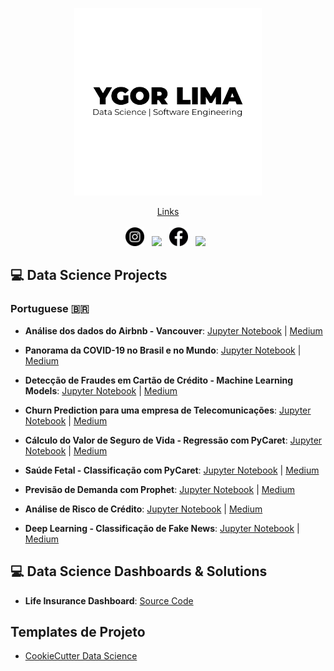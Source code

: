 <p align='center'>
<img height="300" src="https://github.com/ygordev/Data-Science/blob/1b23facc1601ae976af64efdfdc96a8687e874cb/Imagens/ygor%20lima%20ds.png">
</p>

<p align='center'>
  <u>Links</u><br><br>
<a href="https://instagram.com/colt7r"><img height="30" src="https://github.com/ygordev/ygordev/blob/main/instagram.png?raw=true"></a>&nbsp;&nbsp;
<a href="https://www.linkedin.com/in/ygormoreiralima"><img height="30" src="https://github.com/ygordev/ygordev/blob/main/linkedin.png?raw=true"></a>&nbsp;&nbsp;
<a href="https://facebook.com/ywml10"><img height="30" src="https://github.com/ygordev/ygordev/blob/main/facebook.png?raw=true"></a>&nbsp;&nbsp;
<a href="https://medium.com/@ygormoreiralima"><img height="30" src="https://github.com/ygordev/ygordev/blob/main/medium.png?raw=true"></a>&nbsp;&nbsp;
</p>

## 💻  Data Science Projects
### Portuguese 🇧🇷

* <b>Análise dos dados do Airbnb - Vancouver</b>: [Jupyter Notebook](https://github.com/ygordev/Data-Science/blob/efe9de1a006fe46a454c3a31611f3795c41915b7/Ana%CC%81lise-dos-dados-do-Airbnb-Vancouver/notebooks/10_YgorLima_tech_Projeto_Analisando_os_dados_do_Airbnb_Vancouver.ipynb) | [Medium](https://ygorml.org/an%C3%A1lise-dos-dados-do-airbnb-vancouver-canada-687d1e7ea6e?source=collection_home---2------2-----------------------)

* <b>Panorama da COVID-19 no Brasil e no Mundo</b>: [Jupyter Notebook](https://github.com/ygordev/Data-Science/blob/efe9de1a006fe46a454c3a31611f3795c41915b7/Panorama-COVID-19-no-Brasil-e-Mundo/notebooks/YgorLima_tech_Panorama_do_COVID_19_no_Brasil.ipynb) | [Medium](https://ygorml.org/panorama-do-covid-19-no-brasil-e-no-mundo-uma-abordagem-baseada-em-dados-69731626a6dc?source=collection_home---2------1-----------------------)

* <b>Detecção de Fraudes em Cartão de Crédito - Machine Learning Models</b>:
[Jupyter Notebook](https://github.com/ygordev/Data-Science/blob/efe9de1a006fe46a454c3a31611f3795c41915b7/Detecc%CC%A7a%CC%83o-de-fraudes-em-Carta%CC%83o-de-Cre%CC%81dito/notebooks/YgorLima_Projeto_Detecc%CC%A7a%CC%83o_de_Fraudes_em_Carta%CC%83o_de_Cre%CC%81dito.ipynb) | [Medium](https://ygorml.org/detec%C3%A7%C3%A3o-de-fraudes-em-cart%C3%A3o-de-cr%C3%A9dito-construindo-modelos-de-machine-learning-3484a39afee6)

* <b>Churn Prediction para uma empresa de Telecomunicações</b>: [Jupyter Notebook](https://github.com/ygordev/Data-Science/blob/efe9de1a006fe46a454c3a31611f3795c41915b7/Churn-Prediction-para-empresa-Telecomunicac%CC%A7o%CC%83es/notebooks/YgorML_org_Churn_Prediction_para_uma_empresa_de_Telecomunicac%CC%A7o%CC%83es_10MAR_v2.ipynb)  | [Medium](https://ygorml.org/churn-prediction-para-uma-empresa-de-telecomunica%C3%A7%C3%B5es-aplicando-o-crisp-dm-para-constru%C3%A7%C3%A3o-de-a278fe2ad18c)

* <b>Cálculo do Valor de Seguro de Vida - Regressão com PyCaret</b>: [Jupyter Notebook](https://github.com/ygordev/LifeInsuranceDashboard/blob/main/YgorML_org_%5BPROJETO%5D_C%C3%A1lculo_do_Valor_do_Seguro_de_Vida_Regress%C3%A3o_utilizando_PyCaret.ipynb)  | [Medium](#)

* <b>Saúde Fetal - Classificação com PyCaret</b>: [Jupyter Notebook](#)  | [Medium](#)

* <b>Previsão de Demanda com Prophet</b>: [Jupyter Notebook](#)  | [Medium](#)

* <b>Análise de Risco de Crédito</b>: [Jupyter Notebook](#)  | [Medium](#)

* <b>Deep Learning - Classificação de Fake News</b>: [Jupyter Notebook](#)  | [Medium](#)

## 💻  Data Science Dashboards & Solutions

* <b>Life Insurance Dashboard</b>: [Source Code](https://github.com/ygordev/LifeInsuranceDashboard)

## Templates de Projeto
* [CookieCutter Data Science](https://github.com/drivendata/cookiecutter-data-science)
